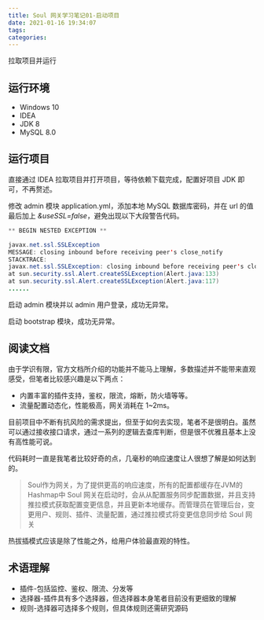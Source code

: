 ```yaml
---
title: Soul 网关学习笔记01-启动项目
date: 2021-01-16 19:34:07
tags:
categories:
---
```

拉取项目并运行
<!--more-->
## 运行环境

- Windows 10
- IDEA
- JDK 8
- MySQL 8.0

## 运行项目

直接通过 IDEA 拉取项目并打开项目，等待依赖下载完成，配置好项目 JDK 即可，不再赘述。

修改 admin 模块 application.yml，添加本地 MySQL 数据库密码，并在 url 的值最后加上 *&useSSL=false*，避免出现以下大段警告代码。

```java
** BEGIN NESTED EXCEPTION **

javax.net.ssl.SSLException
MESSAGE: closing inbound before receiving peer's close_notify
STACKTRACE:
javax.net.ssl.SSLException: closing inbound before receiving peer's close_notify
at sun.security.ssl.Alert.createSSLException(Alert.java:133)
at sun.security.ssl.Alert.createSSLException(Alert.java:117)
......
```

启动 admin 模块并以 admin 用户登录，成功无异常。

启动 bootstrap 模块，成功无异常。

## 阅读文档

由于学识有限，官方文档所介绍的功能并不能马上理解，多数描述并不能带来直观感受，但笔者比较感兴趣是以下两点：

- 内置丰富的插件支持，鉴权，限流，熔断，防火墙等等。
- 流量配置动态化，性能极高，网关消耗在 1~2ms。

目前项目中不断有抗风险的需求提出，但至于如何去实现，笔者不是很明白。虽然可以通过接收接口请求，通过一系列的逻辑去查库判断，但是很不优雅且基本上没有高性能可说。

代码耗时一直是我笔者比较好奇的点，几毫秒的响应速度让人很想了解是如何达到的。

> Soul作为网关，为了提供更高的响应速度，所有的配置都缓存在JVM的Hashmap中
> Soul 网关在启动时，会从从配置服务同步配置数据，并且支持推拉模式获取配置变更信息，并且更新本地缓存。而管理员在管理后台，变更用户、规则、插件、流量配置，通过推拉模式将变更信息同步给 Soul 网关

热拔插模式应该是除了性能之外，给用户体验最直观的特性。

## 术语理解

- 插件-包括监控、鉴权、限流、分发等
- 选择器-插件具有多个选择器，但选择器本身笔者目前没有更细致的理解
- 规则-选择器可选择多个规则，但具体规则还需研究源码
